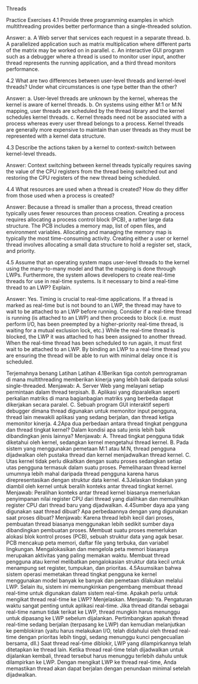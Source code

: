 Threads

Practice Exercises
4.1 Provide three programming examples in which multithreading provides better performance than a single-threaded solution.

Answer:
a. A Web server that services each request in a separate thread.
b. A parallelized application such as matrix multiplication where different parts of the matrix may be worked on in parallel.
c. An interactive GUI program such as a debugger where a thread is used to monitor user input, another thread represents the running application, and a third thread monitors performance.

4.2 What are two differences between user-level threads and kernel-level threads? Under what circumstances is one type better than the other?

Answer:
a. User-level threads are unknown by the kernel, whereas the kernel is aware of kernel threads.
b. On systems using either M:1 or M:N mapping, user threads are scheduled by the thread library and the kernel schedules kernel threads.
c. Kernel threads need not be associated with a process whereas every user thread belongs to a process. Kernel threads are generally more expensive to maintain than user threads as they must be represented with a kernel data structure.

4.3 Describe the actions taken by a kernel to context-switch between kernel-level threads.

Answer:
Context switching between kernel threads typically requires saving the value of the CPU registers from the thread being switched out and restoring the CPU registers of the new thread being scheduled.

4.4 What resources are used when a thread is created? How do they differ from those used when a process is created?

Answer:
Because a thread is smaller than a process, thread creation typically uses fewer resources than process creation. Creating a process requires allocating a process control block (PCB), a rather large data structure. The PCB includes a memory map, list of open files, and environment variables. Allocating and managing the memory map is typically the most time-consuming activity. Creating either a user or kernel thread involves allocating a small data structure to hold a register set, stack, and priority.

4.5 Assume that an operating system maps user-level threads to the kernel using the many-to-many model and that the mapping is done through LWPs. Furthermore, the system allows developers to create real-time threads for use in real-time systems. Is it necessary to bind a real-time thread to an LWP? Explain.

Answer:
Yes. Timing is crucial to real-time applications. If a thread is marked as real-time but is not bound to an LWP, the thread may have to wait to be attached to an LWP before running. Consider if a real-time thread is running (is attached to an LWP) and then proceeds to block (i.e. must perform I/O, has been preempted by a higher-priority real-time thread, is waiting for a mutual exclusion lock, etc.) While the real-time thread is blocked, the LWP it was attached to has been assigned to another thread. When the real-time thread has been scheduled to run again, it must first wait to be attached to an LWP. By binding an LWP to a real-time thread you are ensuring the thread will be able to run with minimal delay once it is scheduled.

Terjemahnya
benang
Latihan Latihan
4.1Berikan tiga contoh pemrograman di mana multithreading memberikan kinerja
yang lebih baik daripada solusi single-threaded.
Menjawab:
A. Server Web yang melayani setiap permintaan dalam thread terpisah.
B. Aplikasi yang diparalelkan seperti perkalian matriks di mana bagianbagian matriks yang berbeda dapat dikerjakan secara paralel.
C. Sebuah program GUI interaktif seperti debugger dimana thread digunakan
untuk memonitor input pengguna, thread lain mewakili aplikasi yang
sedang berjalan, dan thread ketiga memonitor kinerja.
4.2Apa dua perbedaan antara thread tingkat pengguna dan thread tingkat kernel?
Dalam kondisi apa satu jenis lebih baik dibandingkan jenis lainnya?
Menjawab:
A. Thread tingkat pengguna tidak diketahui oleh kernel, sedangkan kernel
mengetahui thread kernel.
B. Pada sistem yang menggunakan pemetaan M:1 atau M:N, thread
pengguna dijadwalkan oleh pustaka thread dan kernel menjadwalkan
thread kernel.
C. Utas kernel tidak perlu dikaitkan dengan suatu proses sedangkan setiap utas
pengguna termasuk dalam suatu proses. Pemeliharaan thread kernel
umumnya lebih mahal daripada thread pengguna karena harus
direpresentasikan dengan struktur data kernel.
4.3Jelaskan tindakan yang diambil oleh kernel untuk beralih konteks antar thread tingkat
kernel.
Menjawab:
Peralihan konteks antar thread kernel biasanya memerlukan
penyimpanan nilai register CPU dari thread yang dialihkan dan
memulihkan register CPU dari thread baru yang dijadwalkan.
4.4Sumber daya apa yang digunakan saat thread dibuat? Apa perbedaannya
dengan yang digunakan saat proses dibuat?
Menjawab:
Karena thread lebih kecil dari proses, pembuatan thread biasanya menggunakan lebih
sedikit sumber daya dibandingkan pembuatan proses. Membuat suatu proses
memerlukan alokasi blok kontrol proses (PCB), sebuah struktur data yang agak besar.
PCB mencakup peta memori, daftar file yang terbuka, dan variabel lingkungan.
Mengalokasikan dan mengelola peta memori biasanya merupakan aktivitas yang paling
memakan waktu. Membuat thread pengguna atau kernel melibatkan pengalokasian
struktur data kecil untuk menampung set register, tumpukan, dan prioritas.
4.5Asumsikan bahwa sistem operasi memetakan thread tingkat pengguna ke kernel
menggunakan model banyak ke banyak dan pemetaan dilakukan melalui LWP.
Selain itu, sistem ini memungkinkan pengembang membuat thread real-time
untuk digunakan dalam sistem real-time. Apakah perlu untuk mengikat thread
real-time ke LWP? Menjelaskan.
Menjawab:
Ya. Pengaturan waktu sangat penting untuk aplikasi real-time. Jika thread ditandai
sebagai real-time namun tidak terikat ke LWP, thread mungkin harus menunggu untuk
dipasang ke LWP sebelum dijalankan. Pertimbangkan apakah thread real-time sedang
berjalan (terpasang ke LWP) dan kemudian melanjutkan ke pemblokiran (yaitu harus
melakukan I/O, telah didahului oleh thread real-time dengan prioritas lebih tinggi,
sedang menunggu kunci pengecualian bersama, dll.) Saat thread real-time diblokir,
LWP yang dilampirkannya telah ditetapkan ke thread lain. Ketika thread real-time telah
dijadwalkan untuk dijalankan kembali, thread tersebut harus menunggu terlebih
dahulu untuk dilampirkan ke LWP. Dengan mengikat LWP ke thread real-time, Anda
memastikan thread akan dapat berjalan dengan penundaan minimal setelah
dijadwalkan.
